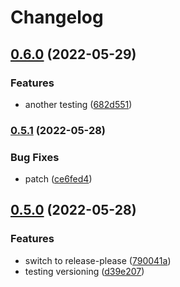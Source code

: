 # Changelog

## [0.6.0](https://github.com/iromli/test-repo/compare/v0.5.1...v0.6.0) (2022-05-29)


### Features

* another testing ([682d551](https://github.com/iromli/test-repo/commit/682d551755926e5cf0337336c344e7267f887382))

### [0.5.1](https://github.com/iromli/test-repo/compare/v0.5.0...v0.5.1) (2022-05-28)


### Bug Fixes

* patch ([ce6fed4](https://github.com/iromli/test-repo/commit/ce6fed42fa32709cfb5967e2969f0c977da42b86))

## [0.5.0](https://github.com/iromli/test-repo/compare/0.3.2...v0.5.0) (2022-05-28)


### Features

* switch to release-please ([790041a](https://github.com/iromli/test-repo/commit/790041af1490607e43e49da32669626bdb7447fb))
* testing versioning ([d39e207](https://github.com/iromli/test-repo/commit/d39e20741aad95273c83994bb860d5b60c704ff0))
